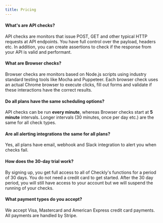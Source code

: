 ```yaml
---
title: Pricing
---
```

#### What's are API checks?

API checks are monitors that issue POST, GET and other typical HTTP requests at API endpoints. You have full control
over the payload, headers etc. In addition, you can create assertions to check if the response from your
API is valid and performant.

#### What are Browser checks?

Browser checks are monitors based on Node.js scripts using industry standard testing tools like Mocha and Puppeteer.
Each browser check uses an actual Chrome browser to execute clicks, fill out forms and validate if these interactions have
the correct results.

#### Do all plans have the same scheduling options?

API checks can be run **every minute**, whereas Browser checks start at **5 minute** intervals. Longer intervals (30 minutes, once per day etc.)
are the same for all check types.

<split>


#### Are all alerting integrations the same for all plans?

Yes, all plans have email, webhook and Slack integration to alert you when checks fail.

#### How does the 30-day trial work?
By signing up, you get full access to all of Checkly's functions for a period of 30 days. You do not need a credit card
to get started. After the 30 day period, you will still have access to your account but we will suspend the running of
your checks.

#### What payment types do you accept?

We accept Visa, Mastercard and American Express credit card payments. All payments are handled by Stripe.
